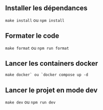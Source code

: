 ## Installer les dépendances

`make install` ou `npm install`

## Formater le code

`make format` ou `npm run format`

## Lancer les containers docker

``make docker` ou `docker compose up -d``

## Lancer le projet en mode dev

`make dev` ou `npm run dev`

